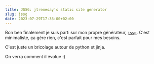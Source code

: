 ```yaml
---
title: JSSG: jtremesay's static site generator
slug: jssg
date: 2023-07-29T17:33:00+02:00
---
```


Bon ben finalement je suis parti sur mon propre générateur, [`jssg`](https://github.com/jtremesay/jtremesay.org/tree/2861e2ba6e17902614f85dc712b450b2daf0a286). C'est minimaliste, ça gère rien, c'est parfait pour mes besoins.

C'est juste un bricolage autour de python et jinja.

On verra comment il évolue :)
